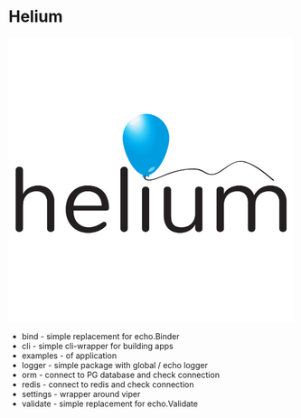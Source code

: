 # Helium

![Logo](./.github/helium.jpg)

- bind - simple replacement for echo.Binder
- cli - simple cli-wrapper for building apps
- examples - of application
- logger - simple package with global / echo logger
- orm - connect to PG database and check connection
- redis - connect to redis and check connection
- settings - wrapper around viper
- validate - simple replacement for echo.Validate


